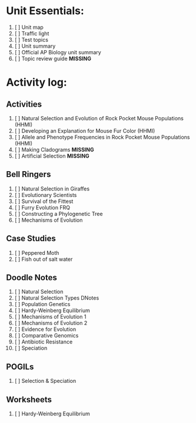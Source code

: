# Unit Essentials:
1. [ ] Unit map
2. [ ] Traffic light
3. [ ] Test topics
4. [ ] Unit summary
5. [ ] Official AP Biology unit summary
6. [ ] Topic review guide **MISSING**

# Activity log:
## Activities
1. [ ] Natural Selection and Evolution of Rock Pocket Mouse Populations (HHMI)
2. [ ] Developing an Explanation for Mouse Fur Color (HHMI)
3. [ ] Allele and Phenotype Frequencies in Rock Pocket Mouse Populations (HHMI)
4. [ ] Making Cladograms **MISSING**
5. [ ] Artificial Selection **MISSING**

## Bell Ringers
1. [ ] Natural Selection in Giraffes
2. [ ] Evolutionary Scientists
3. [ ] Survival of the Fittest
4. [ ] Furry Evolution FRQ
5. [ ] Constructing a Phylogenetic Tree
6. [ ] Mechanisms of Evolution

## Case Studies
1. [ ] Peppered Moth
2. [ ] Fish out of salt water

## Doodle Notes
1. [ ] Natural Selection
2. [ ] Natural Selection Types DNotes
3. [ ] Population Genetics
4. [ ] Hardy-Weinberg Equilibrium
5. [ ] Mechanisms of Evolution 1
6. [ ] Mechanisms of Evolution 2
7. [ ] Evidence for Evolution
8. [ ] Comparative Genomics
9. [ ] Antibiotic Resistance
10. [ ] Speciation

## POGILs
1. [ ] Selection & Speciation

## Worksheets
1. [ ] Hardy-Weinberg Equilibrium
